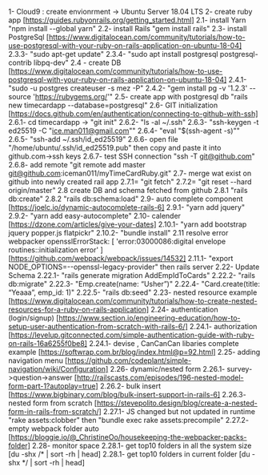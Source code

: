 1- Cloud9 : create envionrment -> Ubuntu Server 18.04 LTS
2- create ruby app [https://guides.rubyonrails.org/getting_started.html]
2.1- install Yarn "npm install --global yarn"
2.2- install Rails "gem install rails"
2.3- install PostgreSql [https://www.digitalocean.com/community/tutorials/how-to-use-postgresql-with-your-ruby-on-rails-application-on-ubuntu-18-04]
2.3.3- "sudo apt-get update"
2.3.4- "sudo apt install postgresql postgresql-contrib libpq-dev"
2.4 - create DB [https://www.digitalocean.com/community/tutorials/how-to-use-postgresql-with-your-ruby-on-rails-application-on-ubuntu-18-04]
2.4.1- "sudo -u postgres createuser -s mez -P"
2.4.2- "gem install pg -v '1.2.3' --source 'https://rubygems.org/'"
2.5- create app with postgresql db "rails new timecardapp --database=postgresql"
2.6- GIT initialization [https://docs.github.com/en/authentication/connecting-to-github-with-ssh]
2.6.1- cd timecardapp -> "git init"
2.6.2- "ls -al ~/.ssh"
2.6.3- "ssh-keygen -t ed25519 -C "ice.man011@gmail.com""
2.6.4- "eval "$(ssh-agent -s)""
2.6.5- "ssh-add ~/.ssh/id_ed25519"
2.6.6- open file "/home/ubuntu/.ssh/id_ed25519.pub" then copy and paste it into github.com->ssh keys
2.6.7- test SSH connection "ssh -T git@github.com"
2.6.8- add remote "git remote add master git@github.com:iceman011/myTimeCardRuby.git"
2.7- merge wat exist on github into newly created rail app 
2.7.1= "git fetch"
2.7.2= "git reset --hard origin/master"
2.8 create DB and schema fetched from github
2.8.1 "rails db:create"
2.8.2 "rails db:schema:load"
2.9- auto complete component [https://joelc.io/dynamic-autocomplete-rails-6]
2.9.1- "yarn add jquery"
2.9.2- "yarn add easy-autocomplete"
2.10- calender [https://dzone.com/articles/give-your-dates]
2.10.1- "yarn add bootstrap jquery popper.js flatpickr"
2.10.2- "bundle install"
2.11 resolve error webpacker opensslErrorStack: [ 'error:03000086:digital envelope routines::initialization error' ] [https://github.com/webpack/webpack/issues/14532]
2.11.1- "export NODE_OPTIONS=--openssl-legacy-provider" then rails server
2.22- Update Schema
2.22.1-  "rails generate migration AddEmpIdToCards"
2.22.2- "rails db:migrate"
2.22.3- "Emp.create(name: “Usher”)"
2.22.4- "Card.create(title: “Yeaaa”, emp_id: 1)"
2.22.5- "rails db:seed"
2.23- nested resource example [https://www.digitalocean.com/community/tutorials/how-to-create-nested-resources-for-a-ruby-on-rails-application]
2.24- authentication (login/signup) [https://www.section.io/engineering-education/how-to-setup-user-authentication-from-scratch-with-rails-6/]
2.24.1- authorization [https://levelup.gitconnected.com/simple-authentication-guide-with-ruby-on-rails-16a6255f0be8]
2.24.1- devise , CanCanCan libaries complete example [https://softwrap.com.br/blog/index.html@p=92.html]
2.25- adding navigation menu [https://github.com/codeplant/simple-navigation/wiki/Configuration]
2.26- dynamic/nested form
2.26.1- survey->question->answer [http://railscasts.com/episodes/196-nested-model-form-part-1?autoplay=true]
2.26.2- bulk insert [https://www.bigbinary.com/blog/bulk-insert-support-in-rails-6]
2.26.3- nested form from scratch [https://stevepolito.design/blog/create-a-nested-form-in-rails-from-scratch/]
2.27.1- JS changed but not updated in runtime "rake assets:clobber" then "bundle exec rake assets:precompile"
2.27.2- empty webpack folder auto [https://bloggie.io/@_ChristineOo/housekeeping-the-webpacker-packs-folder]
2.28- monitor space
2.28.1- get top10 folders in all the system size [du -shx /* | sort -rh | head]
2.28.1- get top10 folders in current folder [du -shx */ | sort -rh | head]
